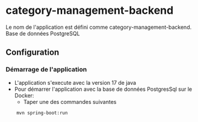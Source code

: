 # category-management-backend

Le nom de l'application est défini comme category-management-backend.
Base de données PostgreSQL

## Configuration

### Démarrage de l'application
* L'application s'execute avec la version 17 de java
* Pour démarrer l'application avec la base de données PostgresSql sur le Docker:
    * Taper une des commandes suivantes

```
    mvn spring-boot:run
```